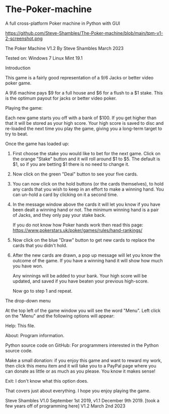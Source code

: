 # The-Poker-machine
A full cross-platform Poker machine in Python with GUI


https://github.com/Steve-Shambles/The-Poker-machine/blob/main/tpm-v1-2-screenshot.png


The Poker Machine V1.2 By Steve Shambles March 2023

Tested on:
Windows 7
Linux Mint 19.1


Introduction

This game is a fairly good representation of a 9/6 Jacks or better
video poker game.

A 9\6 machine pays $9 for a full house and $6 for a flush to a $1 stake.
This is the optimum payout for jacks or better video poker.


Playing the game:

Each new game starts you off with a bank of $100.
If you get higher than that it will be stored as your high score.
Your high score is saved to disc and re-loaded the next time you 
play the game, giving you a long-term target to try to beat.


Once the game has loaded up:

1. First choose the stake you would like to bet for the next game.
   Click on the orange "Stake" button and it will roll around $1 to $5.
   The default is $1, so if you are betting $1 there is no need to change it.

2. Now click on the green "Deal" button to see your five cards.

3. You can now click on the hold buttons (or the cards themselves), to hold
   any cards that you wish to keep in an effort to make a winning hand.
   You can un-hold a card by clicking on it a second time.

4. In the message window above the cards it will let you know
   if you have been dealt a winning hand or not.
   The minimum winning hand is a pair of Jacks,
   and they only pay your stake back.
   
   If you do not know how Poker hands work then read this page:
   https://www.pokerstars.uk/poker/games/rules/hand-rankings/
   
5. Now click on the blue "Draw" button to get new cards to replace the
   cards that you didn't hold.

6. After the new cards are drawn, a pop up message will let you know
   the outcome of the game. If you have a winning hand it will show
   how much you have won.
   
   Any winnings will be added to your bank.
   Your high score will be updated, and saved if you have beaten 
   your previous high-score.
   
   Now go to step 1 and repeat.
   
The drop-down menu

At the top left of the game window you will see the word "Menu".
Left click on the "Menu" and the following options will appear:

Help:
This file.

About:
Program information.

Python source code on GitHub:
For programmers interested in the Python source code.

Make a small donation:
if you enjoy this game and want to reward my work,
then click this menu item and it will take you to a
PayPal page where you can donate as little or as much
as you please. You know it makes sense!

Exit:
I don't know what this option does.


That covers just about everything.
I hope you enjoy playing the game.

Steve Shambles
V1.0 September 1st 2019,
v1.1 December 9th 2019.
[took a few years off of programming here]
V1.2 March 2nd 2023

